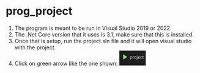 # prog_project

1. The program is meant to be run in Visual Studio 2019 or 2022.
2. The .Net Core version that it uses is 3.1, make sure that this is installed.
3. Once that is setup, run the project.sln file and it will open visual studio with the project.
4. Click on green arrow like the one shown: ![1669436614633](image/README/1669436614633.png)
